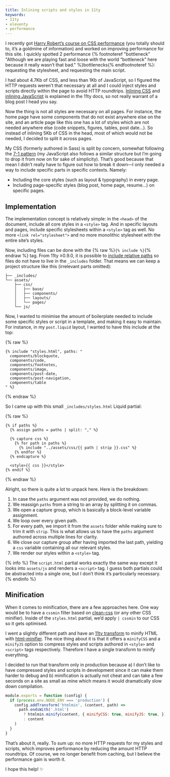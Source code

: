 ```yaml
---
title: Inlining scripts and styles in 11ty
keywords:
- 11ty
- eleventy
- performance
---
```


I recently got [Harry Robert’s course on CSS performance](https://gumroad.com/l/eihdtmcwf) (you totally should to, it’s a goldmine of information) and worked on improving performance for this site. I quickly spotted 2 performance {% footnoteref "bottleneck" "Although we are playing fast and loose with the world “bottleneck” here because it really wasn’t that bad." %}bottlenecks{% endfootnoteref %}: requesting the stylesheet, and requesting the main script.

I had about 4.7Kb of CSS, and less than 1Kb of JavaScript, so I figured the HTTP requests weren’t that necessary at all and I could inject styles and scripts directly within the page to avoid HTTP roundtrips. [Inlining CSS](https://www.11ty.dev/docs/quicktips/inline-css/) and [inlining JavaScript](https://www.11ty.dev/docs/quicktips/inline-js/) is explained in the 11ty docs, so not really warrant of a blog post I head you say.

Now the thing is not all styles are necessary on all pages. For instance, the home page have some components that do not exist anywhere else on the site, and an article page like this one has a lot of styles which are not needed anywhere else (code snippets, figures, tables, post date…). So instead of inlining 5Kb of CSS in the head, most of which would not be needed, I decided to split it across pages.

My CSS (formerly authored in Sass) is split by concern, somewhat following the [7-1 pattern](https://sass-guidelin.es/#the-7-1-pattern) (my JavaScript also follows a similar structure but I’m going to drop it from now on for sake of simplicity). That’s good because that mean I didn’t really have to figure out how to break it down—I only needed a way to include specific parts in specific contexts. Namely:

- Including the core styles (such as layout & typography) in every page.
- Including page-specific styles (blog post, home page, resume…) on specific pages.

## Implementation

The implementation concept is relatively simple: in the `<head>` of the document, include all core styles in a `<style>` tag. And in specific layouts and pages, include specific stylesheets within a `<style>` tag as well. No more `<link rel="stylesheet">` and no more monolithic stylesheet with the entire site’s styles. 

Now, including files can be done with the {% raw %}`{% include %}`{% endraw %} tag. From 11ty ≥0.9.0, it is possible to [include relative paths](https://www.11ty.dev/docs/languages/liquid/#supported-features) so files do not have to live in the `_includes` folder. That means we can keep a project structure like this (irrelevant parts omitted):

```
├── _includes/
└── assets/
    ├── css/
    │   ├── base/
    │   ├── components/
    │   ├── layouts/
    │   └── pages/
    └── js/
```

Now, I wanted to minimise the amount of boilerplate needed to include some specific styles or script in a template, and making it easy to maintain. For instance, in my `post.liquid` layout, I wanted to have this include at the top:

{% raw %}
```liquid
{% include "styles.html", paths: "
  components/blockquote,
  components/code,
  components/footnotes,
  components/image,
  components/post-date,
  components/post-navigation,
  components/table
" %}
```
{% endraw %}

So I came up with this small `_includes/styles.html` Liquid partial:

{% raw %}
```liquid
{% if paths %}
  {% assign paths = paths | split: "," %}

  {% capture css %}
    {% for path in paths %}
      {% include "../assets/css/{{ path | strip }}.css" %}
    {% endfor %}
  {% endcapture %}

  <style>{{ css }}</style>
{% endif %}
```
{% endraw %}

Alright, so there is quite a lot to unpack here. Here is the breakdown:

1. In case the `paths` argument was not provided, we do nothing.
2. We reassign `paths` from a string to an array by splitting it on commas.
3. We open a capture group, which is basically a block-level variable assignment.
4. We loop over every given path.
5. For every path, we import it from the `assets` folder while making sure to trim it with `strip`. This is what allows us to have the `paths` argument authored across multiple lines for clarity.
6. We close our capture group after having imported the last path, yielding a `css` variable containing all our relevant styles.
7. We render our styles within a `<style>` tag.

{% info %}
The `script.html` partial works exactly the same way except it looks into `assets/js` and renders a `<script>` tag. I guess both partials could be abstracted into a single one, but I don’t think it’s particularly necessary.
{% endinfo %}

## Minification

When it comes to minification, there are a few approaches here. One way would be to have a `cssmin` filter based on [clean-css](https://github.com/jakubpawlowicz/clean-css) (or any other CSS minifier). Inside of the `styles.html` partial, we’d apply `| cssmin` to our CSS so it gets optimised. 

I went a slightly different path and have an [11ty transform](https://www.11ty.dev/docs/config/#transforms) to minify HTML with [html-minifier](https://github.com/kangax/html-minifier). The nice thing about it is that it offers a `minifyCSS` and a `minifyJS` option to compress styles and scripts authored in `<style>` and `<script>` tags respectively. Therefore I have a single transform to minify everything.

I decided to run that transform only in production because a) I don’t like to have compressed styles and scripts in development since it can make them harder to debug and b) minification is actually not cheat and can take a few seconds on a site as small as mine which means it would dramatically slow down compilation.

```js
module.exports = function (config) {
  if (process.env.NODE_ENV === 'production') {
    config.addTransform('htmlmin', (content, path) =>
      path.endsWith('.html')
        ? htmlmin.minify(content, { minifyCSS: true, minifyJS: true, })
        : content
    )
  }
}
```

That’s about it, really. To sum up: no more HTTP requests for my styles and scripts, which improves performance by reducing the amount HTTP roundtrips. Of course, we no longer benefit from caching, but I believe the performance gain is worth it. 

I hope this help! ✨
